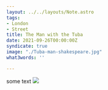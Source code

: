 ```yaml
---
layout: ../../layouts/Note.astro
tags:
- London
- Street
title: The Man with the Tuba
date: 2021-09-26T00:00:00Z
syndicate: true
image: "./Tuba-man-shakespeare.jpg"
what3words: ''

---
```

some text
![](/images/Tuba-man-shakespeare.jpg)